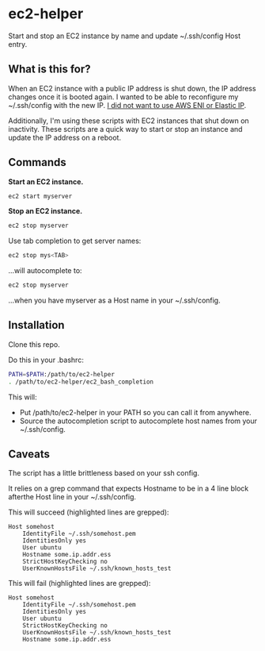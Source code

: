 # ec2-helper

Start and stop an EC2 instance by name and update ~/.ssh/config Host entry.

## What is this for?

When an EC2 instance with a public IP address is shut down, the IP address changes once it is booted again. I wanted to be able to reconfigure my ~/.ssh/config with the new IP. [I did not want to use AWS ENI or Elastic IP](https://www.swe-devops.com/posts/manage-ec2-ssh-config-bash/).

Additionally, I'm using these scripts with EC2 instances that shut down on inactivity. These scripts are a quick way to start or stop an instance and update the IP address on a reboot.

## Commands

**Start an EC2 instance.**

```bash
ec2 start myserver
```

**Stop an EC2 instance.**

```bash
ec2 stop myserver
```

Use tab completion to get server names:

```bash
ec2 stop mys<TAB>
```

...will autocomplete to:

```bash
ec2 stop myserver
```

...when you have myserver as a Host name in your ~/.ssh/config.


## Installation

Clone this repo.

Do this in your .bashrc:

```bash
PATH=$PATH:/path/to/ec2-helper
. /path/to/ec2-helper/ec2_bash_completion
```

This will:

- Put /path/to/ec2-helper in your PATH so you can call it from anywhere.
- Source the autocompletion script to autocomplete host names from your ~/.ssh/config.

## Caveats

The script has a little brittleness based on your ssh config.

It relies on a grep command that expects Hostname to be in a 4 line block afterthe Host line in your ~/.ssh/config.

This will succeed (highlighted lines are grepped):

```
Host somehost
    IdentityFile ~/.ssh/somehost.pem
    IdentitiesOnly yes
    User ubuntu
    Hostname some.ip.addr.ess
    StrictHostKeyChecking no
    UserKnownHostsFile ~/.ssh/known_hosts_test
```

This will fail (highlighted lines are grepped):

```
Host somehost
    IdentityFile ~/.ssh/somehost.pem
    IdentitiesOnly yes
    User ubuntu
    StrictHostKeyChecking no
    UserKnownHostsFile ~/.ssh/known_hosts_test
    Hostname some.ip.addr.ess
```
